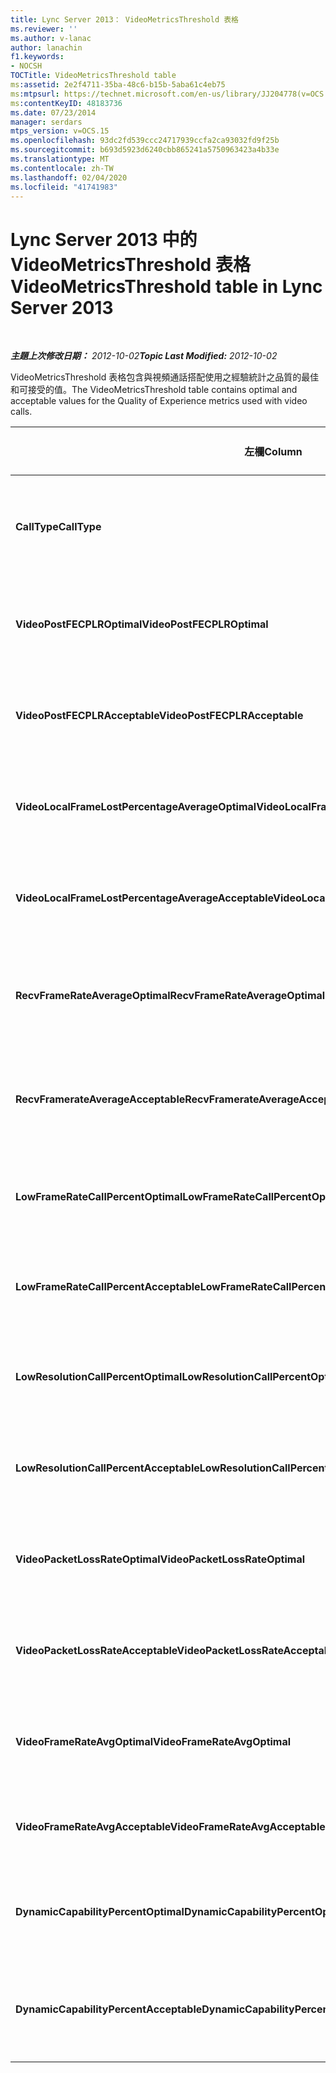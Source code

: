 ```yaml
---
title: Lync Server 2013： VideoMetricsThreshold 表格
ms.reviewer: ''
ms.author: v-lanac
author: lanachin
f1.keywords:
- NOCSH
TOCTitle: VideoMetricsThreshold table
ms:assetid: 2e2f4711-35ba-48c6-b15b-5aba61c4eb75
ms:mtpsurl: https://technet.microsoft.com/en-us/library/JJ204778(v=OCS.15)
ms:contentKeyID: 48183736
ms.date: 07/23/2014
manager: serdars
mtps_version: v=OCS.15
ms.openlocfilehash: 93dc2fd539ccc24717939ccfa2ca93032fd9f25b
ms.sourcegitcommit: b693d5923d6240cbb865241a5750963423a4b33e
ms.translationtype: MT
ms.contentlocale: zh-TW
ms.lasthandoff: 02/04/2020
ms.locfileid: "41741983"
---
```

<div data-xmlns="http://www.w3.org/1999/xhtml">

<div class="topic" data-xmlns="http://www.w3.org/1999/xhtml" data-msxsl="urn:schemas-microsoft-com:xslt" data-cs="http://msdn.microsoft.com/en-us/">

<div data-asp="http://msdn2.microsoft.com/asp">

# <a name="videometricsthreshold-table-in-lync-server-2013"></a><span data-ttu-id="56a3f-102">Lync Server 2013 中的 VideoMetricsThreshold 表格</span><span class="sxs-lookup"><span data-stu-id="56a3f-102">VideoMetricsThreshold table in Lync Server 2013</span></span>

</div>

<div id="mainSection">

<div id="mainBody">

<span> </span>

<span data-ttu-id="56a3f-103">_**主題上次修改日期：** 2012-10-02_</span><span class="sxs-lookup"><span data-stu-id="56a3f-103">_**Topic Last Modified:** 2012-10-02_</span></span>

<span data-ttu-id="56a3f-104">VideoMetricsThreshold 表格包含與視頻通話搭配使用之經驗統計之品質的最佳和可接受的值。</span><span class="sxs-lookup"><span data-stu-id="56a3f-104">The VideoMetricsThreshold table contains optimal and acceptable values for the Quality of Experience metrics used with video calls.</span></span>


<table>
<colgroup>
<col style="width: 25%" />
<col style="width: 25%" />
<col style="width: 25%" />
<col style="width: 25%" />
</colgroup>
<thead>
<tr class="header">
<th><span data-ttu-id="56a3f-105"><strong>左欄</strong></span><span class="sxs-lookup"><span data-stu-id="56a3f-105"><strong>Column</strong></span></span></th>
<th><span data-ttu-id="56a3f-106"><strong>資料類型</strong></span><span class="sxs-lookup"><span data-stu-id="56a3f-106"><strong>Data Type</strong></span></span></th>
<th><span data-ttu-id="56a3f-107"><strong>索引鍵/索引</strong></span><span class="sxs-lookup"><span data-stu-id="56a3f-107"><strong>Key/Index</strong></span></span></th>
<th><span data-ttu-id="56a3f-108"><strong>詳細資料</strong></span><span class="sxs-lookup"><span data-stu-id="56a3f-108"><strong>Details</strong></span></span></th>
</tr>
</thead>
<tbody>
<tr class="odd">
<td><p><span data-ttu-id="56a3f-109"><strong>CallType</strong></span><span class="sxs-lookup"><span data-stu-id="56a3f-109"><strong>CallType</strong></span></span></p></td>
<td><p><span data-ttu-id="56a3f-110">int</span><span class="sxs-lookup"><span data-stu-id="56a3f-110">int</span></span></p></td>
<td><p><span data-ttu-id="56a3f-111">首選</span><span class="sxs-lookup"><span data-stu-id="56a3f-111">Primary</span></span></p></td>
<td><p><span data-ttu-id="56a3f-112">所撥打的通話類型。</span><span class="sxs-lookup"><span data-stu-id="56a3f-112">Type of call that was placed.</span></span></p></td>
</tr>
<tr class="even">
<td><p><span data-ttu-id="56a3f-113"><strong>VideoPostFECPLROptimal</strong></span><span class="sxs-lookup"><span data-stu-id="56a3f-113"><strong>VideoPostFECPLROptimal</strong></span></span></p></td>
<td><p><span data-ttu-id="56a3f-114">decimal （5，2）</span><span class="sxs-lookup"><span data-stu-id="56a3f-114">decimal(5,2)</span></span></p></td>
<td></td>
<td><p><span data-ttu-id="56a3f-115">預設值為0.05。</span><span class="sxs-lookup"><span data-stu-id="56a3f-115">The default value is 0.05.</span></span></p></td>
</tr>
<tr class="odd">
<td><p><span data-ttu-id="56a3f-116"><strong>VideoPostFECPLRAcceptable</strong></span><span class="sxs-lookup"><span data-stu-id="56a3f-116"><strong>VideoPostFECPLRAcceptable</strong></span></span></p></td>
<td><p><span data-ttu-id="56a3f-117">decimal （5，2）</span><span class="sxs-lookup"><span data-stu-id="56a3f-117">decimal(5,2)</span></span></p></td>
<td></td>
<td><p><span data-ttu-id="56a3f-118">預設值為0.10。</span><span class="sxs-lookup"><span data-stu-id="56a3f-118">The default value is 0.10.</span></span></p></td>
</tr>
<tr class="even">
<td><p><span data-ttu-id="56a3f-119"><strong>VideoLocalFrameLostPercentageAverageOptimal</strong></span><span class="sxs-lookup"><span data-stu-id="56a3f-119"><strong>VideoLocalFrameLostPercentageAverageOptimal</strong></span></span></p></td>
<td><p><span data-ttu-id="56a3f-120">decimal （5，2）</span><span class="sxs-lookup"><span data-stu-id="56a3f-120">decimal(5,2)</span></span></p></td>
<td></td>
<td><p><span data-ttu-id="56a3f-121">預設值為5.0。</span><span class="sxs-lookup"><span data-stu-id="56a3f-121">The default value is 5.0.</span></span></p></td>
</tr>
<tr class="odd">
<td><p><span data-ttu-id="56a3f-122"><strong>VideoLocalFrameLostPercentageAverageAcceptable</strong></span><span class="sxs-lookup"><span data-stu-id="56a3f-122"><strong>VideoLocalFrameLostPercentageAverageAcceptable</strong></span></span></p></td>
<td><p><span data-ttu-id="56a3f-123">decimal （5，2）</span><span class="sxs-lookup"><span data-stu-id="56a3f-123">decimal(5,2)</span></span></p></td>
<td></td>
<td><p><span data-ttu-id="56a3f-124">預設值為10.0。</span><span class="sxs-lookup"><span data-stu-id="56a3f-124">The default value is 10.0.</span></span></p></td>
</tr>
<tr class="even">
<td><p><span data-ttu-id="56a3f-125"><strong>RecvFrameRateAverageOptimal</strong></span><span class="sxs-lookup"><span data-stu-id="56a3f-125"><strong>RecvFrameRateAverageOptimal</strong></span></span></p></td>
<td><p><span data-ttu-id="56a3f-126">十進位（9，4）</span><span class="sxs-lookup"><span data-stu-id="56a3f-126">decimal(9,4)</span></span></p></td>
<td></td>
<td><p><span data-ttu-id="56a3f-127">預設值為12.0000。</span><span class="sxs-lookup"><span data-stu-id="56a3f-127">The default value is 12.0000.</span></span></p></td>
</tr>
<tr class="odd">
<td><p><span data-ttu-id="56a3f-128"><strong>RecvFramerateAverageAcceptable</strong></span><span class="sxs-lookup"><span data-stu-id="56a3f-128"><strong>RecvFramerateAverageAcceptable</strong></span></span></p></td>
<td><p><span data-ttu-id="56a3f-129">十進位（9，4）</span><span class="sxs-lookup"><span data-stu-id="56a3f-129">decimal(9,4)</span></span></p></td>
<td></td>
<td><p><span data-ttu-id="56a3f-130">預設值為7.0000。</span><span class="sxs-lookup"><span data-stu-id="56a3f-130">The default value is 7.0000.</span></span></p></td>
</tr>
<tr class="even">
<td><p><span data-ttu-id="56a3f-131"><strong>LowFrameRateCallPercentOptimal</strong></span><span class="sxs-lookup"><span data-stu-id="56a3f-131"><strong>LowFrameRateCallPercentOptimal</strong></span></span></p></td>
<td><p><span data-ttu-id="56a3f-132">decimal （5，2）</span><span class="sxs-lookup"><span data-stu-id="56a3f-132">decimal(5,2)</span></span></p></td>
<td></td>
<td><p><span data-ttu-id="56a3f-133">預設值為5.0。</span><span class="sxs-lookup"><span data-stu-id="56a3f-133">The default value is 5.0.</span></span></p></td>
</tr>
<tr class="odd">
<td><p><span data-ttu-id="56a3f-134"><strong>LowFrameRateCallPercentAcceptable</strong></span><span class="sxs-lookup"><span data-stu-id="56a3f-134"><strong>LowFrameRateCallPercentAcceptable</strong></span></span></p></td>
<td><p><span data-ttu-id="56a3f-135">decimal （5，2）</span><span class="sxs-lookup"><span data-stu-id="56a3f-135">decimal(5,2)</span></span></p></td>
<td></td>
<td><p><span data-ttu-id="56a3f-136">預設值為 10.0/</span><span class="sxs-lookup"><span data-stu-id="56a3f-136">The default value is 10.0/</span></span></p></td>
</tr>
<tr class="even">
<td><p><span data-ttu-id="56a3f-137"><strong>LowResolutionCallPercentOptimal</strong></span><span class="sxs-lookup"><span data-stu-id="56a3f-137"><strong>LowResolutionCallPercentOptimal</strong></span></span></p></td>
<td><p><span data-ttu-id="56a3f-138">decimal （5，2）</span><span class="sxs-lookup"><span data-stu-id="56a3f-138">decimal(5,2)</span></span></p></td>
<td></td>
<td><p><span data-ttu-id="56a3f-139">預設值為5.0。</span><span class="sxs-lookup"><span data-stu-id="56a3f-139">The default value is 5.0.</span></span></p></td>
</tr>
<tr class="odd">
<td><p><span data-ttu-id="56a3f-140"><strong>LowResolutionCallPercentAcceptable</strong></span><span class="sxs-lookup"><span data-stu-id="56a3f-140"><strong>LowResolutionCallPercentAcceptable</strong></span></span></p></td>
<td><p><span data-ttu-id="56a3f-141">decimal （5，2）</span><span class="sxs-lookup"><span data-stu-id="56a3f-141">decimal(5,2)</span></span></p></td>
<td></td>
<td><p><span data-ttu-id="56a3f-142">預設值為10.0。</span><span class="sxs-lookup"><span data-stu-id="56a3f-142">The default value is 10.0.</span></span></p></td>
</tr>
<tr class="even">
<td><p><span data-ttu-id="56a3f-143"><strong>VideoPacketLossRateOptimal</strong></span><span class="sxs-lookup"><span data-stu-id="56a3f-143"><strong>VideoPacketLossRateOptimal</strong></span></span></p></td>
<td><p><span data-ttu-id="56a3f-144">foat</span><span class="sxs-lookup"><span data-stu-id="56a3f-144">foat</span></span></p></td>
<td></td>
<td><p><span data-ttu-id="56a3f-145">預設值為0.05。</span><span class="sxs-lookup"><span data-stu-id="56a3f-145">The default value is 0.05.</span></span></p></td>
</tr>
<tr class="odd">
<td><p><span data-ttu-id="56a3f-146"><strong>VideoPacketLossRateAcceptable</strong></span><span class="sxs-lookup"><span data-stu-id="56a3f-146"><strong>VideoPacketLossRateAcceptable</strong></span></span></p></td>
<td><p><span data-ttu-id="56a3f-147">浮</span><span class="sxs-lookup"><span data-stu-id="56a3f-147">float</span></span></p></td>
<td></td>
<td><p><span data-ttu-id="56a3f-148">預設值為0.10。</span><span class="sxs-lookup"><span data-stu-id="56a3f-148">The default value is 0.10.</span></span></p></td>
</tr>
<tr class="even">
<td><p><span data-ttu-id="56a3f-149"><strong>VideoFrameRateAvgOptimal</strong></span><span class="sxs-lookup"><span data-stu-id="56a3f-149"><strong>VideoFrameRateAvgOptimal</strong></span></span></p></td>
<td><p><span data-ttu-id="56a3f-150">浮</span><span class="sxs-lookup"><span data-stu-id="56a3f-150">float</span></span></p></td>
<td></td>
<td><p><span data-ttu-id="56a3f-151">預設值為12。</span><span class="sxs-lookup"><span data-stu-id="56a3f-151">The default value is 12.</span></span></p></td>
</tr>
<tr class="odd">
<td><p><span data-ttu-id="56a3f-152"><strong>VideoFrameRateAvgAcceptable</strong></span><span class="sxs-lookup"><span data-stu-id="56a3f-152"><strong>VideoFrameRateAvgAcceptable</strong></span></span></p></td>
<td><p><span data-ttu-id="56a3f-153">浮</span><span class="sxs-lookup"><span data-stu-id="56a3f-153">float</span></span></p></td>
<td></td>
<td><p><span data-ttu-id="56a3f-154">預設值為7。</span><span class="sxs-lookup"><span data-stu-id="56a3f-154">The default value is 7.</span></span></p></td>
</tr>
<tr class="even">
<td><p><span data-ttu-id="56a3f-155"><strong>DynamicCapabilityPercentOptimal</strong></span><span class="sxs-lookup"><span data-stu-id="56a3f-155"><strong>DynamicCapabilityPercentOptimal</strong></span></span></p></td>
<td><p><span data-ttu-id="56a3f-156">decimal （5，2）</span><span class="sxs-lookup"><span data-stu-id="56a3f-156">decimal(5,2)</span></span></p></td>
<td></td>
<td><p><span data-ttu-id="56a3f-157">預設值為5.00。</span><span class="sxs-lookup"><span data-stu-id="56a3f-157">The default value is 5.00.</span></span></p></td>
</tr>
<tr class="odd">
<td><p><span data-ttu-id="56a3f-158"><strong>DynamicCapabilityPercentAcceptable</strong></span><span class="sxs-lookup"><span data-stu-id="56a3f-158"><strong>DynamicCapabilityPercentAcceptable</strong></span></span></p></td>
<td><p><span data-ttu-id="56a3f-159">decimal （5，2）</span><span class="sxs-lookup"><span data-stu-id="56a3f-159">decimal(5,2)</span></span></p></td>
<td></td>
<td><p><span data-ttu-id="56a3f-160">預設值為10.00。</span><span class="sxs-lookup"><span data-stu-id="56a3f-160">The default value is 10.00.</span></span></p></td>
</tr>
</tbody>
</table>


</div>

<span> </span>

</div>

</div>

</div>

